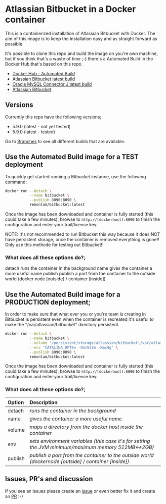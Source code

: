 # Atlassian Bitbucket in a Docker container

This is a containerized installation of Atlassian Bitbucket with Docker.
The aim of this image is to keep the installation easy and as straight forward as possible.

It's possible to clone this repo and build the image on you're own machine, but if you think that's a waste of time ;-) there's a Automated Build in the Docker Hub that's based on this repo.

* [Docker Hub - Automated Build](https://hub.docker.com/r/containerstack/bitbucket/)
* [Atlassian Bitbucket latest build](https://confluence.atlassian.com/bitbucketserver/bitbucket-server-release-notes-872139866.html)
* [Oracle MySQL Connector J latest build](http://dev.mysql.com/downloads/connector/j/)
* [Atlassian Bitbucket](https://www.atlassian.com/software/bitbucket)

## Versions
Currently this repo have the following versions;
* 5.9.0 (latest - not yet tested)
* 5.9.0 (latest - tested)

Go to [Branches](https://github.com/remonlam/docker-bitbucket/branches) to see all different builds that are available.

## Use the Automated Build image for a TEST deployment

To quickly get started running a Bitbucket instance, use the following command:
```bash
docker run --detach \
           --name bitbucket \
           --publish 8090:8090 \
           remonlam/bitbucket:latest
```

Once the image has been downloaded and container is fully started (this could take a few minutes), browse to `http://[dockerhost]:8090` to finish the configuration and enter your trail/license key.

NOTE: It's not recommended to run Bitbucket this way because it does NOT have persistent storage, once the container is removed everything is gone!!
      Only use this methode for testing out Bitbucket!!

### What does all these options do?;
detach          runs the container in the background
name            gives the container a more useful name
publish         publish a port from the container to the outside world (docker node [outside] / container [inside])


## Use the Automated Build image for a PRODUCTION deployment;

In order to make sure that what ever you or you're team is creating in Bitbucket is persistent even when the container is recreated it's useful to make the "/var/atlassian/bitbucket" directory persistent.
```bash
docker run --detach \
           --name bitbucket \
           --volume "/persistent/storage/atlassian/bitbucket:/var/atlassian/bitbucket" \
           --env "CATALINA_OPTS= -Xms512m -Xmx4g" \
           --publish 8090:8090 \
           remonlam/bitbucket:latest
```

Once the image has been downloaded and container is fully started (this could take a few minutes), browse to `http://[dockerhost]:8090` to finish the configuration and enter your trail/license key.

### What does all these options do?;
| Option| Description|
| :------------- |:-------------|
|detach|*runs the container in the background*|
|name|*gives the container a more useful name*|
|volume|*maps a directory from the docker host inside the container*|
|env|*sets environment variables (this case it's for setting the JVM minimum/maximum memory 512MB<->2GB)*|
|publish|*publish a port from the container to the outside world (dockernode [outside] / container [inside])*|



## Issues, PR's and discussion

If you see an issues please create an [issue](https://github.com/remonlam/docker-bitbucket/issues/new) or even better fix it and create an [PR](https://github.com/remonlam/docker-bitbucket/compare) :-)
